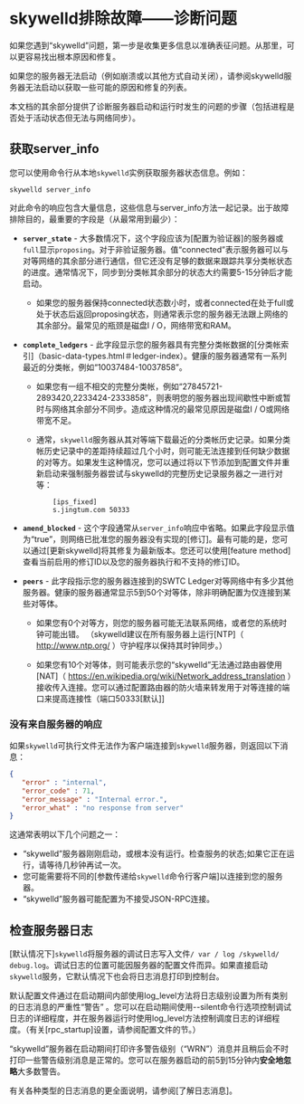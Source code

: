 # skywelld排除故障——诊断问题

如果您遇到“skywelld”问题，第一步是收集更多信息以准确表征问题。从那里，可以更容易找出根本原因和修复。

如果您的服务器无法启动（例如崩溃或以其他方式自动关闭），请参阅skywelld服务器无法启动以获取一些可能的原因和修复的列表。

本文档的其余部分提供了诊断服务器启动和运行时发生的问题的步骤（包括进程是否处于活动状态但无法与网络同步）。

## 获取server_info

您可以使用命令行从本地`skywelld`实例获取服务器状态信息。例如：

```
skywelld server_info
```

对此命令的响应包含大量信息，这些信息与server_info方法一起记录。出于故障排除目的，最重要的字段是（从最常用到最少）：

- **`server_state`** - 大多数情况下，这个字段应该为[配置为验证器]的服务器或`full`显示`proposing`。对于非验证服务器。值“connected”表示服务器可以与对等网络的其余部分进行通信，但它还没有足够的数据来跟踪共享分类帐状态的进度。通常情况下，同步到分类帐其余部分的状态大约需要5-15分钟后才能启动。

  - 如果您的服务器保持connected状态数小时，或者connected在处于full或处于状态后返回proposing状态，则通常表示您的服务器无法跟上网络的其余部分。最常见的瓶颈是磁盘I / O，网络带宽和RAM。
  

- **`complete_ledgers`** - 此字段显示您的服务器具有完整分类帐数据的[分类帐索引]（basic-data-types.html＃ledger-index）。健康的服务器通常有一系列最近的分类帐，例如“10037484-10037858”。

   - 如果您有一组不相交的完整分类帐，例如“27845721-2893420,2233424-2333858”，则表明您的服务器出现间歇性中断或暂时与网络其余部分不同步。造成这种情况的最常见原因是磁盘I / O或网络带宽不足。

  - 通常，`skywelld`服务器从其对等端下载最近的分类帐历史记录。如果分类帐历史记录中的差距持续超过几个小时，则可能无法连接到任何缺少数据的对等方。如果发生这种情况，您可以通过将以下节添加到配置文件并重新启动来强制服务器尝试与skywelld的完整历史记录服务器之一进行对等：

            [ips_fixed]
            s.jingtum.com 50333

- **`amend_blocked`** - 这个字段通常从`server_info`响应中省略。如果此字段显示值为“true”，则网络已批准您的服务器没有实现的[修订]。最有可能的是，您可以通过[更新skywelld]将其修复为最新版本。您还可以使用[feature method] 查看当前启用的修订ID以及您的服务器执行和不支持的修订ID。

- **`peers`** - 此字段指示您的服务器连接到的SWTC Ledger对等网络中有多少其他服务器。健康的服务器通常显示5到50个对等体，除非明确配置为仅连接到某些对等体。

   - 如果您有0个对等方，则您的服务器可能无法联系网络，或者您的系统时钟可能出错。 （skywelld建议在所有服务器上运行[NTP]（ http://www.ntp.org/ ）守护程序以保持其时钟同步。）

  - 如果您有10个对等体，则可能表示您的“skywelld”无法通过路由器使用[NAT]（ https://en.wikipedia.org/wiki/Network_address_translation ）接收传入连接。您可以通过配置路由器的防火墙来转发用于对等连接的端口来提高连接性（端口50333[默认]]
  
### 没有来自服务器的响应

如果`skywelld`可执行文件无法作为客户端连接到`skywelld`服务器，则返回以下消息：

```JSON
{
   "error" : "internal",
   "error_code" : 71,
   "error_message" : "Internal error.",
   "error_what" : "no response from server"
}
```

这通常表明以下几个问题之一：

- “skywelld”服务器刚刚启动，或根本没有运行。检查服务的状态;如果它正在运行，请等待几秒钟再试一次。
- 您可能需要将不同的[参数传递给`skywelld`命令行客户端]以连接到您的服务器。
- “skywelld”服务器可能配置为不接受JSON-RPC连接。


## 检查服务器日志

[默认情况下]`skywelld`将服务器的调试日志写入文件`/ var / log /skywelld/ debug.log`。调试日志的位置可能因服务器的配置文件而异。如果直接启动`skywelld`服务，它默认情况下也会将日志消息打印到控制台。

默认配置文件通过在启动期间内部使用log_level方法将日志级别设置为所有类别的日志消息的严重性“警告” 。您可以在启动期间使用--silent命令行选项控制调试日志的详细程度，并在服务器运行时使用log_level方法控制调度日志的详细程度。（有关[rpc_startup]设置，请参阅配置文件的节。）

“skywelld”服务器在启动期间打印许多警告级别（“WRN”）消息并且稍后会不时打印一些警告级别消息是正常的。您可以在服务器启动的前5到15分钟内**安全地忽略**大多数警告。

有关各种类型的日志消息的更全面说明，请参阅[了解日志消息]。

